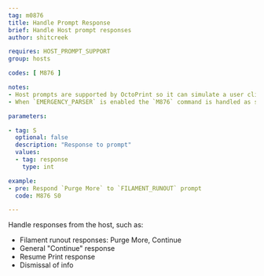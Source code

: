 ```yaml
---
tag: m0876
title: Handle Prompt Response
brief: Handle Host prompt responses
author: shitcreek

requires: HOST_PROMPT_SUPPORT
group: hosts

codes: [ M876 ]

notes:
- Host prompts are supported by OctoPrint so it can simulate a user click and other simple feedback.
- When `EMERGENCY_PARSER` is enabled the `M876` command is handled as soon as the command arrives.

parameters:

- tag: S
  optional: false
  description: "Response to prompt"
  values:
  - tag: response
    type: int

example:
- pre: Respond `Purge More` to `FILAMENT_RUNOUT` prompt
  code: M876 S0

---
```


Handle responses from the host, such as:
  - Filament runout responses: Purge More, Continue
  - General "Continue" response
  - Resume Print response
  - Dismissal of info
